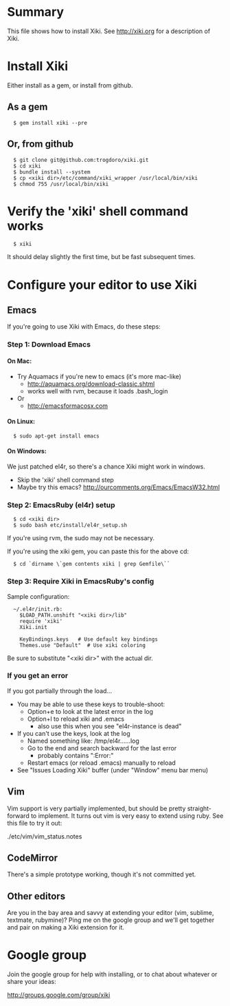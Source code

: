 # Summary
This file shows how to install Xiki.  See http://xiki.org for a description of Xiki.

# Install Xiki

Either install as a gem, or install from github.

## As a gem

      $ gem install xiki --pre

## Or, from github

      $ git clone git@github.com:trogdoro/xiki.git
      $ cd xiki
      $ bundle install --system
      $ cp <xiki dir>/etc/command/xiki_wrapper /usr/local/bin/xiki
      $ chmod 755 /usr/local/bin/xiki

# Verify the 'xiki' shell command works

      $ xiki

It should delay slightly the first time, but be fast subsequent times.

# Configure your editor to use Xiki

## Emacs

If you're going to use Xiki with Emacs, do these steps:

### Step 1: Download Emacs

#### On Mac:
- Try Aquamacs if you're new to emacs (it's more mac-like)
  - http://aquamacs.org/download-classic.shtml
  - works well with rvm, because it loads .bash_login
- Or
  - http://emacsformacosx.com

#### On Linux:

      $ sudo apt-get install emacs

#### On Windows:

We just patched el4r, so there's a chance Xiki might work in windows.

- Skip the 'xiki' shell command step
- Maybe try this emacs? http://ourcomments.org/Emacs/EmacsW32.html


### Step 2: EmacsRuby (el4r) setup

      $ cd <xiki dir>
      $ sudo bash etc/install/el4r_setup.sh

If you're using rvm, the sudo may not be necessary.

If you're using the xiki gem, you can paste this for the above cd:

      $ cd `dirname \`gem contents xiki | grep Gemfile\``

### Step 3: Require Xiki in EmacsRuby's config
Sample configuration:

      ~/.el4r/init.rb:
        $LOAD_PATH.unshift "<xiki dir>/lib"
        require 'xiki'
        Xiki.init

        KeyBindings.keys   # Use default key bindings
        Themes.use "Default"  # Use xiki coloring


Be sure to substitute "&lt;xiki dir&gt;" with the actual dir.

### If you get an error
If you got partially through the load...
- You may be able to use these keys to trouble-shoot:
   - Option+e to look at the latest error in the log
   - Option+l to reload xiki and .emacs
      - also use this when you see "el4r-instance is dead"
- If you can't use the keys, look at the log
  - Named something like: /tmp/el4r......log
  - Go to the end and search backward for the last error
     - probably contains ":Error:"
  - Restart emacs (or reload .emacs) manually to reload
- See "Issues Loading Xiki" buffer (under "Window" menu bar menu)


## Vim

Vim support is very partially implemented, but should be pretty
straight-forward to implement.  It turns out vim is very easy to
extend using ruby.  See this file to try it out:

./etc/vim/vim_status.notes

## CodeMirror

There's a simple prototype working, though it's not committed yet.

## Other editors
Are you in the bay area and savvy at extending your editor (vim, sublime, textmate, rubymine)?  Ping me on the google group and we'll get together and pair on making a Xiki extension for it.


# Google group
Join the google group for help with installing, or to chat about whatever or share your ideas:

  http://groups.google.com/group/xiki

